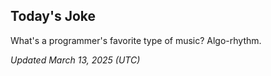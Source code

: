 ## Today's Joke
What's a programmer's favorite type of music? Algo-rhythm.

*Updated March 13, 2025 (UTC)*
